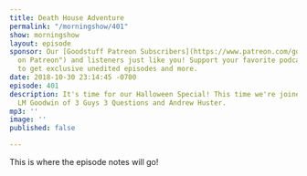 ```yaml
---
title: Death House Adventure
permalink: "/morningshow/401"
show: morningshow
layout: episode
sponsor: Our [Goodstuff Patreon Subscribers](https://www.patreon.com/goodstuff "Goodstuff
  on Patreon") and listeners just like you! Support your favorite podcasts directly
  to get exclusive unedited episodes and more.
date: 2018-10-30 23:14:45 -0700
episode: 401
description: It's time for our Halloween Special! This time we're joined by Aaron
  LM Goodwin of 3 Guys 3 Questions and Andrew Huster.
mp3: ''
image: ''
published: false

---
```

This is where the episode notes will go!
